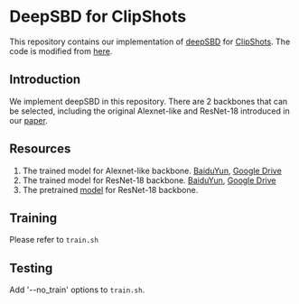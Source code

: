 # DeepSBD for ClipShots
This repository contains our implementation of [deepSBD](https://arxiv.org/abs/1705.08214) for [ClipShots](https://github.com/Tangshitao/ClipShots). The code is modified from [here](https://github.com/kenshohara/3D-ResNets-PyTorch).

## Introduction
We implement deepSBD in this repository. There are 2 backbones that can be selected, including the original Alexnet-like and ResNet-18 introduced in our [paper](https://arxiv.org/pdf/1808.04234.pdf).

## Resources
1. The trained model for Alexnet-like backbone. [BaiduYun](https://pan.baidu.com/s/16q3CNuUhLAGkm21PPOqUSg), [Google Drive](https://drive.google.com/open?id=145NCxLhgdrKPIYm-qgp1SRYU_GFmzxxX)
2. The trained model for ResNet-18 backbone. [BaiduYun](https://pan.baidu.com/s/1Bx2uVVQOuEnTxdBBGV3uCQ), [Google Drive](https://drive.google.com/open?id=16nPpsziwhBdCLgSiVuWCIJt-rnXElU6j)
3. The pretrained [model](https://drive.google.com/open?id=10h_axdnkjupEDYe-OiUzm5ALX8w5DX_5) for ResNet-18 backbone.

## Training
Please refer to `train.sh`

## Testing
Add '--no_train' options to `train.sh`.

